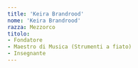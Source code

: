 ```yaml
---
title: 'Keira Brandrood'
nome: 'Keira Brandrood'
razza: Mezzorco
titolo:
- Fondatore
- Maestro di Musica (Strumenti a fiato)
- Insegnante
---
```

